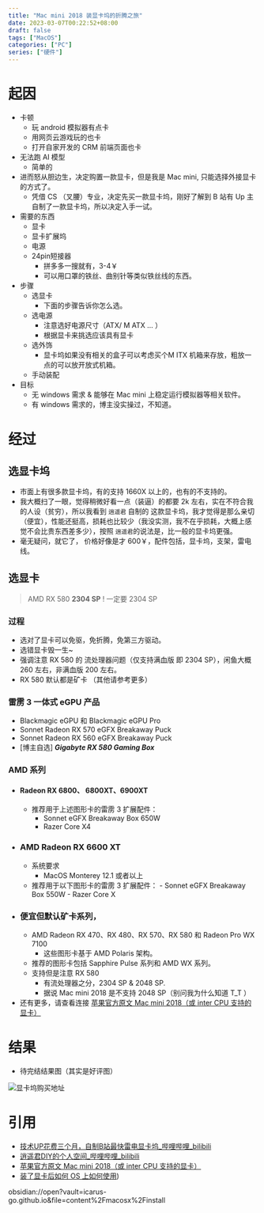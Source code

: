 ```yaml
---
title: "Mac mini 2018 装显卡坞的折腾之旅"
date: 2023-03-07T00:22:52+08:00
draft: false
tags: ["MacOS"]
categories: ["PC"]
series: ["硬件"]
---
```


# 起因
- 卡顿
	- 玩 android 模拟器有点卡
	- 用网页云游戏玩的也卡
	- 打开自家开发的 CRM 前端页面也卡
- 无法跑 AI 模型
	- 简单的
- 进而怒从胆边生，决定购置一款显卡，但是我是 Mac mini, 只能选择外接显卡的方式了。
	- 凭借 CS （叉腰）专业，决定先买一款显卡坞，刚好了解到 B 站有 Up 主自制了一款显卡坞，所以决定入手一试。
- 需要的东西
	- 显卡
	- 显卡扩展坞
	- 电源
	- 24pin短接器
		- 拼多多一搜就有，3-4￥
		- 可以用口罩的铁丝、曲别针等类似铁丝线的东西。
- 步骤
	- 选显卡
		- 下面的步骤告诉你怎么选。
	- 选电源
		- 注意选好电源尺寸（ATX/ M ATX ... ）
		- 根据显卡来挑选应该具有显卡
	- 选外饰
		- 显卡坞如果没有相关的盒子可以考虑买个M ITX 机箱来存放，粗放一点的可以放开放式机箱。
	- 手动装配
- 目标
	- 无 windows 需求 & 能够在 Mac mini 上稳定运行模拟器等相关软件。
	- 有 windows 需求的，博主没实操过，不知道。

# 经过

## 选显卡坞

- 市面上有很多款显卡坞，有的支持 1660X 以上的，也有的不支持的。
- 我大概扫了一眼，觉得稍微好看一点（装逼）的都要 2k 左右，实在不符合我的人设（贫穷），所以我看到 `逍遥君` 自制的 这款显卡坞，我才觉得是那么亲切（便宜），性能还挺高，损耗也比较少（我没实测，我不在乎损耗，大概上感觉不会比贵东西差多少），按照 `逍遥君`的说法是，比一般的显卡坞更强。
- 毫无疑问，就它了， 价格好像是才 600￥，配件包括，显卡坞，支架，雷电线。

## 选显卡
> AMD RX 580 **2304 SP** ! 一定要 2304 SP
### 过程
- 选对了显卡可以免驱，免折腾，免第三方驱动。
- 选错显卡毁一生~
- 强调注意 RX 580 的 流处理器问题（仅支持满血版 即 2304 SP），闲鱼大概 260 左右，非满血版 200 左右。
- RX 580 默认都是矿卡 （其他请参考更多）

### 雷雳 3 一体式 eGPU 产品
-  Blackmagic eGPU 和 Blackmagic eGPU Pro
-  Sonnet Radeon RX 570 eGFX Breakaway Puck
-  Sonnet Radeon RX 560 eGFX Breakaway Puck
- [博主自选] ***Gigabyte RX 580 Gaming Box***

### AMD 系列
- #### Radeon RX 6800、 6800XT、6900XT
	- 推荐用于上述图形卡的雷雳 3 扩展配件：
		-   Sonnet eGFX Breakaway Box 650W 
		-   Razer Core X4
- ### AMD Radeon RX 6600 XT
	- 系统要求
		- MacOS Monterey 12.1 或者以上
	- 推荐用于以下图形卡的雷雳 3 扩展配件：
			-   Sonnet eGFX Breakaway Box 550W
			-   Razer Core X
- ### 便宜但默认矿卡系列，
	- AMD Radeon RX 470、RX 480、RX 570、RX 580 和 Radeon Pro WX 7100
		- 这些图形卡基于 AMD Polaris 架构。
	- 推荐的图形卡包括 Sapphire Pulse 系列和 AMD WX 系列。
	- 支持但是注意 RX 580
		- 有流处理器之分，2304 SP & 2048 SP.
		- 据说 Mac mini 2018 是不支持 2048 SP（别问我为什么知道 T_T ）
- 还有更多，请查看连接 [苹果官方原文 Mac mini 2018（或 inter CPU 支持的显卡）](https://www.baidu.com/link?url=_e4-oJOVI7w_H0bedLVXjhT0uFbVv1snlowyqfmAQoyAPX2-2xm3pCOj2lDKSQxGKPM11NicqrE3xVWJKe7UXCbGhLI1ZJuQRKZpJIIc0ua-c-L5u01sbtqmOVGoyf9z&wd=&eqid=bcda126b00048fa70000000264094b16)



# 结果

- 待完结结果图（其实是好评图）

![显卡坞购买地址](../../images/test002.jpg)

# 引用

- [技术UP花费三个月，自制B站最快雷电显卡坞_哔哩哔哩_bilibili](技术UP花费三个月，自制B站最快雷电显卡坞_哔哩哔哩_bilibili)
- [逍遥君DIY的个人空间_哔哩哔哩_bilibili](https://space.bilibili.com/245020379?spm_id_from=333.337.search-card.all.click)
- [苹果官方原文 Mac mini 2018（或 inter CPU 支持的显卡）](https://www.baidu.com/link?url=_e4-oJOVI7w_H0bedLVXjhT0uFbVv1snlowyqfmAQoyAPX2-2xm3pCOj2lDKSQxGKPM11NicqrE3xVWJKe7UXCbGhLI1ZJuQRKZpJIIc0ua-c-L5u01sbtqmOVGoyf9z&wd=&eqid=bcda126b00048fa70000000264094b16)
- [装了显卡后如何 OS 上如何使用](https://support.apple.com/zh-cn/HT208544?caller=baiduansbx&cid=baiduansbx10#footnotes))




obsidian://open?vault=icarus-go.github.io&file=content%2Fmacosx%2Finstall
